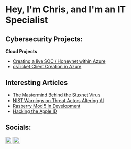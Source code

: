 <h1>Hey, I'm Chris, and I'm an IT Specialist</h1>

<h2>Cybersecurity Projects:</h2>

<b>Cloud Projects </b>
  - [Creating a live SOC / Honeynet within Azure](https://github.com/chrishernandez9/Cloud-SOC)
  - [osTicket Client Creation in Azure](https://github.com/chrishernandez9/Install-osTicket-From-Scratch)


<h2> Interesting Articles </h2>

- [The Mastermind Behind the Stuxnet Virus](https://nltimes.nl/2024/01/08/dutch-man-sabotaged-iranian-nuclear-program-without-dutch-governments-knowledge-report)
- [NIST Warnings on Threat Actors Altering AI](https://cybernews.com/security/nist-ai-systems-cyberattacks/)
- [Rasberry Mod 5 in Development](https://www.tomshardware.com/raspberry-pi/raspberry-pi-compute-module-5-confirmed-by-ceo-eben-upton)
- [Hacking the Apple ID](https://zemnmez.medium.com/how-to-hack-apple-id-f3cc9b483a41)


<h2> Socials: </h2>

[<img align="left" alt="JoshMadakor | LinkedIn" width="22px" src="https://cdn.jsdelivr.net/npm/simple-icons@v3/icons/linkedin.svg" />][linkedin]
[<img align="left" alt="JoshMadakor | Instagram" width="22px" src="https://cdn.jsdelivr.net/npm/simple-icons@v3/icons/instagram.svg" />][instagram]

[instagram]: https://www.instagram.com/cwitan/
[linkedin]: https://linkedin.com/in/chrishernandez9

<!--
**joshmadakor1/joshmadakor1** is a ✨ _special_ ✨ repository because its `README.md` (this file) appears on your GitHub profile.

Here are some ideas to get you started:

- 🔭 I’m currently working on ...
- 🌱 I’m currently learning ...
- 👯 I’m looking to collaborate on ...
- 🤔 I’m looking for help with ...
- 💬 Ask me about ...
- 📫 How to reach me: ...
- 😄 Pronouns: ...
- ⚡ Fun fact: ...
-->
